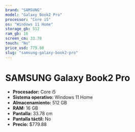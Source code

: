 ```yaml
---
brand: "SAMSUNG"
model: "Galaxy Book2 Pro"
processor: "Core i5"
os: "Windows 11 Home"
storage_gb: 512
ram_gb: 16
screen_cm: 33.78
touch: "No"
price_usd: 779.88
slug: "samsung-galaxy-book2-pro"
---
```


# SAMSUNG Galaxy Book2 Pro

- **Procesador:** Core i5
- **Sistema operativo:** Windows 11 Home
- **Almacenamiento:** 512 GB
- **RAM:** 16 GB
- **Pantalla:** 33.78 cm
- **Pantalla táctil:** No
- **Precio:** $779.88
